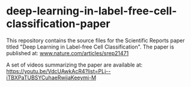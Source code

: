 # deep-learning-in-label-free-cell-classification-paper
This repository contains the source files for the Scientific Reports paper titled "Deep Learning in Label-free Cell Classification". The paper is published at:
www.nature.com/articles/srep21471

A set of videos summarizing the paper are available at:
https://youtu.be/VdcUAwkAcR4?list=PLj--iTBXPaTUBSYCuhaeRwijaKeeymj-M
